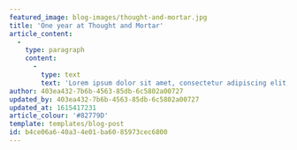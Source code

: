 ```yaml
---
featured_image: blog-images/thought-and-mortar.jpg
title: 'One year at Thought and Mortar'
article_content:
  -
    type: paragraph
    content:
      -
        type: text
        text: 'Lorem ipsum dolor sit amet, consectetur adipiscing elit, sed do eiusmod tempor incididunt ut labore et dolore magna aliqua. Convallis aenean et tortor at risus. Neque aliquam vestibulum morbi blandit cursus risus at ultrices mi. Massa vitae tortor condimentum lacinia quis vel. Non curabitur gravida arcu ac tortor dignissim convallis aenean. Pretium lectus quam id leo in vitae turpis massa. Sed faucibus turpis in eu mi bibendum neque egestas congue. Orci nulla pellentesque dignissim enim sit amet. Tempor orci eu lobortis elementum nibh tellus molestie. Neque vitae tempus quam pellentesque nec. A diam sollicitudin tempor id. Risus at ultrices mi tempus imperdiet nulla malesuada pellentesque. Diam quis enim lobortis scelerisque fermentum dui. Tristique sollicitudin nibh sit amet. Cras pulvinar mattis nunc sed blandit. Mauris a diam maecenas sed enim ut.'
author: 403ea432-7b6b-4563-85db-6c5802a00727
updated_by: 403ea432-7b6b-4563-85db-6c5802a00727
updated_at: 1615417231
article_colour: '#82779D'
template: templates/blog-post
id: b4ce06a6-40a3-4e01-ba60-85973cec6800
---
```

